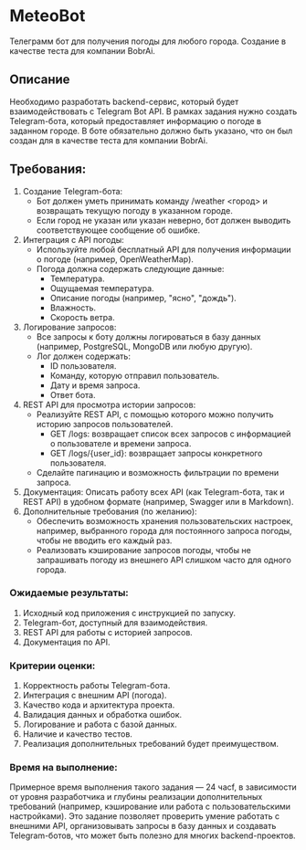 # MeteoBot
Телеграмм бот для получения погоды для любого города.
Создание в качестве теста для компании BobrAi.

## Описание
Необходимо разработать backend-сервис, который будет взаимодействовать с 
Telegram Bot API. В рамках задания нужно создать Telegram-бота, который 
предоставляет информацию о погоде в заданном городе. В боте обязательно должно 
быть указано, что он был создан для в качестве теста для компании BobrAi.

## Требования:
1. Создание Telegram-бота:
    - Бот должен уметь принимать команду /weather <город> и возвращать текущую 
погоду в указанном городе.
    - Если город не указан или указан неверно, бот должен выводить 
соответствующее сообщение об ошибке.
2. Интеграция с API погоды:
    - Используйте любой бесплатный API для получения информации о погоде 
(например, OpenWeatherMap).
    - Погода должна содержать следующие данные:
      - Температура.
      - Ощущаемая температура.
      - Описание погоды (например, "ясно", "дождь").
      - Влажность.
      - Скорость ветра.
3. Логирование запросов:
    - Все запросы к боту должны логироваться в базу данных (например, PostgreSQL,
MongoDB или любую другую).
    - Лог должен содержать:
      - ID пользователя.
      - Команду, которую отправил пользователь.
      - Дату и время запроса.
      - Ответ бота.
4. REST API для просмотра истории запросов:
    - Реализуйте REST API, с помощью которого можно получить историю запросов 
пользователей.
      - GET /logs: возвращает список всех запросов с информацией о пользователе 
и времени запроса.
      - GET /logs/{user_id}: возвращает запросы конкретного пользователя.
    - Сделайте пагинацию и возможность фильтрации по времени запроса.
5. Документация:
Описать работу всех API (как Telegram-бота, так и REST API) в удобном формате 
(например, Swagger или в Markdown).
6. Дополнительные требования (по желанию):
    - Обеспечить возможность хранения пользовательских настроек, например, 
выбранного города для постоянного запроса погоды, чтобы не вводить его каждый 
раз.
    - Реализовать кэширование запросов погоды, чтобы не запрашивать погоду из 
внешнего API слишком часто для одного города.

### Ожидаемые результаты:
1. Исходный код приложения с инструкцией по запуску.
2. Telegram-бот, доступный для взаимодействия.
3. REST API для работы с историей запросов.
4. Документация по API.

### Критерии оценки:
1. Корректность работы Telegram-бота.
2. Интеграция с внешним API (погода).
3. Качество кода и архитектура проекта.
4. Валидация данных и обработка ошибок.
5. Логирование и работа с базой данных.
6. Наличие и качество тестов.
7. Реализация дополнительных требований будет преимуществом.

### Время на выполнение:
Примерное время выполнения такого задания — 24 часf, в зависимости от уровня 
разработчика и глубины реализации дополнительных требований (например, 
кэширование или работа с пользовательскими настройками).
Это задание позволяет проверить умение работать с внешними API, организовывать 
запросы в базу данных и создавать Telegram-ботов, что может быть полезно для 
многих backend-проектов.
